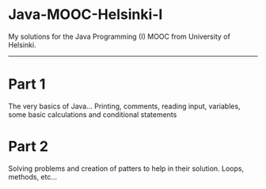 # Java-MOOC-Helsinki-I

My solutions for the Java Programming (I) MOOC from University of Helsinki.

<hr>

# Part 1
The very basics of Java... Printing, comments, reading input, variables, some basic calculations and conditional statements

# Part 2
Solving problems and creation of patters to help in their solution. Loops, methods, etc...
